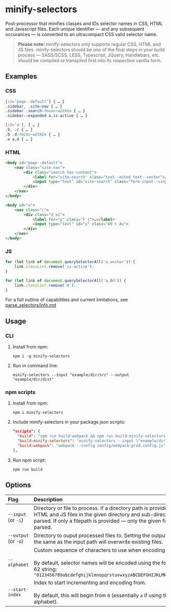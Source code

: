 # minify-selectors

Post-processor that minifies classes and IDs selector names in CSS, HTML and Javascript files. Each unique identifier — and any subsequent occurances — is converted to an ultracompact CSS valid selector name.

> **Please note:**
minify-selectors only supports regular CSS, HTML and JS files. minify-selectors should be one of the final steps in your build process — SASS/SCSS, LESS, Typescript, JQuery, Handlebars, etc. should be compiled or transpiled first into its respective vanilla form.


## Examples

### CSS
```css
[id='page--default'] { … }
.sidebar, .site-nav { … }
.sidebar .search:focus-within { … }
.sidebar--expanded a.is-active { … }
```

```css
[id='a'], { … }
.b, .c { … }
.b .d:focus-within { … }
.e a.d { … }
```

### HTML
```html
<body id="page--default">
    <nav class="site-nav">
        <div class="search has-content">
            <label for="site-search" class="text--muted text--center">…</label>
            <input type="text" id="site-search" class="form-input--single form-input--lg border--thick">
        </div>
    </nav>
</body>
```

```html
<body id="a">
    <nav class="c">
        <div class="d a1">
            <label for="y" class="F j">…</label>
            <input type="text" id="y" class="A9 t Av">
        </div>
    </nav>
</body>
```

### JS
```js
for (let link of document.querySelectorAll('a.anchor')) {
    link.classList.remove('is-active');
}
```

```js
for (let link of document.querySelectorAll('a.Bd')) {
    link.classList.remove('d');
}
```

For a full outline of capabilities and current limitations, see [parse_selectors/info.md](crates/parse_selectors/info.md)


## Usage

### CLI

1. Install from npm:
	```shell
	npm i -g minify-selectors
	```

2. Run in command line:
	```shell
	minify-selectors --input "example/dir/src" --output "example/dir/dist"
	```

### npm scripts

1. Install from npm:
	```shell
	npm i minify-selectors
	```

2. Include minify-selectors in your package.json scripts:
	```json
	"scripts": {
	  "build": "npm run build:webpack && npm run build:minify-selectors",
	  "build:minify-selectors": "minify-selectors --input \"example/dir/src/\" --output \"example/dir/dist/\"",
	  "build:webpack": "webpack --config config/webpack-prod.config.js"
	},
	```

2. Run npm script:
	```shell
	npm run build
	```


## Options

| Flag  | Description  |
|:------|:-------------|
| `--input` (or&nbsp;`-i`) | Directory or file to process. If a directory path is provided — any CSS, HTML and JS files in the given directory and sub-directories will be parsed. If only a filepath is provided — only the given file will be parsed. |
| `--output` (or&nbsp;`-o`) | Directory to ouput processed files to. Setting the output path to be the same as the input path will overwrite existing files. |
| `--alphabet` | Custom sequence of characters to use when encoding. <br><br>By default, selector names will be encoded using the following base 62 string: `"0123456789abcdefghijklmnopqrstuvwxyzABCDEFGHIJKLMNOPQRSTUVWXYZ"` |
| `--start-index` | Index to start incrementing and encoding from. <br><br>By default, this will begin from `0` (essentially `a` if using the default alphabet). |
